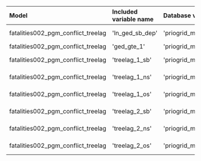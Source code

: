 | Model                              | Included variable name   | Database variable name                 | Transformations                               |
|:-----------------------------------|:-------------------------|:---------------------------------------|:----------------------------------------------|
| fatalities002_pgm_conflict_treelag | 'ln_ged_sb_dep'          | 'priogrid_month.ged_sb_best_sum_nokgi' | ["'ops.ln'", "'missing.replace_na'"]          |
| fatalities002_pgm_conflict_treelag | 'ged_gte_1'              | 'priogrid_month.ged_sb_best_sum_nokgi' | ["'bool.gte'"]                                |
| fatalities002_pgm_conflict_treelag | 'treelag_1_sb'           | 'priogrid_month.ged_sb_best_sum_nokgi' | ["'spatial.treelag'", "'missing.replace_na'"] |
| fatalities002_pgm_conflict_treelag | 'treelag_1_ns'           | 'priogrid_month.ged_ns_best_sum_nokgi' | ["'spatial.treelag'", "'missing.replace_na'"] |
| fatalities002_pgm_conflict_treelag | 'treelag_1_os'           | 'priogrid_month.ged_os_best_sum_nokgi' | ["'spatial.treelag'", "'missing.replace_na'"] |
| fatalities002_pgm_conflict_treelag | 'treelag_2_sb'           | 'priogrid_month.ged_sb_best_sum_nokgi' | ["'spatial.treelag'", "'missing.replace_na'"] |
| fatalities002_pgm_conflict_treelag | 'treelag_2_ns'           | 'priogrid_month.ged_ns_best_sum_nokgi' | ["'spatial.treelag'", "'missing.replace_na'"] |
| fatalities002_pgm_conflict_treelag | 'treelag_2_os'           | 'priogrid_month.ged_os_best_sum_nokgi' | ["'spatial.treelag'", "'missing.replace_na'"] |